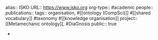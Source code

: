 alias:: ISKO
URL:: https://www.isko.org
org-type:: #academic 
people::
publications:: 
tags:: organisation, #[[ontology (CompSci)]] #[[shared vocabulary]] #taxonomy #[[knowledge organisation]]
project:: [[Metamechanic ontology]], #DiaGnosis 
public:: true

-